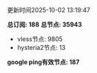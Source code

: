 更新时间2025-10-02 13:19:47

**总订阅: 188**
**总节点: 35943**
- vless节点: 9805
- hysteria2节点: 13

**google ping有效节点: 187**

